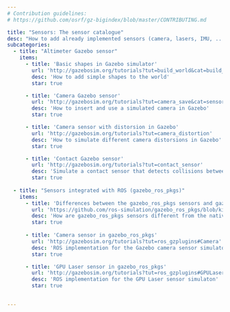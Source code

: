 ```yaml
---
# Contribution guidelines:
# https://github.com/osrf/gz-bigindex/blob/master/CONTRIBUTING.md 

title: "Sensors: The sensor catalogue"
desc: "How to add already implemented sensors (camera, lasers, IMU, ...) to the gazebo models."
subcategories: 
  - title: "Altimeter Gazebo sensor"
    items: 
      - title: 'Basic shapes in Gazebo simulator'
        url: 'http://gazebosim.org/tutorials?tut=build_world&cat=build_world#AddingSimpleShapes'
        desc: 'How to add simple shapes to the world'
        star: true

      - title: 'Camera Gazebo sensor'
        url: 'http://gazebosim.org/tutorials?tut=camera_save&cat=sensors#Createaworldwithacamera'
        desc: 'How to insert and use a simulated camera in Gazebo'
        star: true

      - title: 'Camera sensor with distorsion in Gazebo'
        url: 'http://gazebosim.org/tutorials?tut=camera_distortion'
        desc: 'How to simulate different camera distorsions in Gazebo'
        star: true

      - title: 'Contact Gazebo sensor'
        url: 'http://gazebosim.org/tutorials?tut=contact_sensor'
        desc: 'Simulate a contact sensor that detects collisions between two object and reports the location of the contact associated forces.'
        star: true
  
  - title: "Sensors integrated with ROS (gazebo_ros_pkgs)"
    items: 
      - title: 'Differences between the gazebo_ros_pkgs sensors and gazebo native sensors'
        url: 'https://github.com/ros-simulation/gazebo_ros_pkgs/blob/kinetic-devel/SENSORS.md'
        desc: 'How are gazebo_ros_pkgs sensors different from the native Gazebo sensors and why is it recommended to use them in ROS'
        star: true
        
      - title: 'Camera sensor in gazebo_ros_pkgs'
        url: 'http://gazebosim.org/tutorials?tut=ros_gzplugins#Camera'
        desc: 'ROS implementation for the Gazebo camera sensor simulaton'
        star: true

      - title: 'GPU Laser sensor in gazebo_ros_pkgs'
        url: 'http://gazebosim.org/tutorials?tut=ros_gzplugins#GPULaser'
        desc: 'ROS implementation for the GPU Laser sensor simulaton'
        star: true

        
---
```

